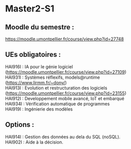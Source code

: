 # Master2-S1

## Moodle du semestre : 
https://moodle.umontpellier.fr/course/view.php?id=27748  <br>


## UEs obligatoires : 
HAI916I : IA pour le génie logiciel  (https://moodle.umontpellier.fr/course/view.php?id=27109)                           <br>
HAI931I : Systèmes réflexifs, models@runtime (https://www.lirmm.fr/~dony/)                                               <br>
HAI913I : Evolution et restructuration des logiciels (https://moodle.umontpellier.fr/course/view.php?id=23155)           <br>
HAI912I : Developpement mobile avancé, IoT et embarqué         <br>
HAI934I : Vérification automatique de programmes               <br>
HAI919I : Ingénierie des modèles                               <br>

## Options :                                                   <br>
HAI914I : Gestion des données au dela du SQL (noSQL).          <br>
HAI902I : Aide à la décision.                                  <br>
